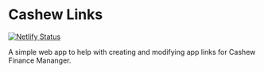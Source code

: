 # Cashew Links

[![Netlify Status](https://api.netlify.com/api/v1/badges/26e3d72c-c46f-408a-80e5-19779fcfed89/deploy-status)](https://cashewlinks.rraj.dev)

A simple web app to help with creating and modifying app links for Cashew Finance Mananger.
